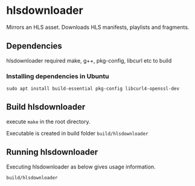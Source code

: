 # hlsdownloader
Mirrors an HLS asset. Downloads HLS manifests, playlists and fragments.
## Dependencies
hlsdownloader required make, g++, pkg-config, libcurl etc to build
### Installing dependencies in Ubuntu
~~~
sudo apt install build-essential pkg-config libcurl4-openssl-dev
~~~
## Build hlsdownloader
execute ```make``` in the root directory.

Executable is created in build folder ```build/hlsdownloader```

## Running hlsdownloader
Executing hlsdownloader as below gives usage information. 
~~~
build/hlsdownloader
~~~
